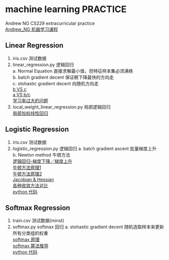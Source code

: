 
# machine learning PRACTICE  
Andrew NG CS229 extracurricular practice  
[Andrew_NG 机器学习课程](http://open.163.com/special/opencourse/machinelearning.html)

## Linear Regression
1. iris.csv      测试数据
2. linear_regression.py      逻辑回归  
    a. Normal Equation      直接求解最小值，但特征样本集必须满秩  
    b. batch gradient decent        保证朝下降最快的方向走  
    c. stohastic gradient decent        向随机方向走  
    [b VS c](https://www.cnblogs.com/sirius-swu/p/6932583.html)  
    [a VS b/c](https://blog.csdn.net/artprog/article/details/51172025)   
    [学习率过大的问题](https://blog.csdn.net/vcvycy/article/details/79520163)
3. local_weight_linear_regression.py        局部逻辑回归  
    [局部加权线性回归](https://blog.csdn.net/caimouse/article/details/60334243)  
    
## Logistic Regression
1. iris.csv      测试数据
2. logistic_regression.py       逻辑回归
    a. batch gradient ascent        批量梯度上升  
    b. Newton method        牛顿方法  
    [逻辑回归-梯度下降／梯度上升](https://blog.csdn.net/xiaoxiangzi222/article/details/55097570)   
    [牛顿方法原理1](https://www.guokr.com/question/461510/)  
    [牛顿方法原理2](https://www.zhihu.com/question/20690553)  
    [Jacobian & Hessian](https://jingyan.baidu.com/article/cb5d6105c661bc005c2fe024.html)  
    [各种收敛方法对比](https://www.cnblogs.com/shixiangwan/p/7532830.html)  
    [python 代码](https://www.cnblogs.com/sumai/p/5221067.html)

## Softmax Regression
1. train.csv      测试数据(minst)
2. softmax.py       softmax 回归
    a. stohastic gradient decent        随机选取样本来更新所有分类组的权重     
    [softmax 原理](https://www.zhihu.com/question/23765351)   
    [softmax 算法推导](http://ufldl.stanford.edu/wiki/index.php/Softmax%E5%9B%9E%E5%BD%92)   
    [python 代码](https://blog.csdn.net/wds2006sdo/article/details/53699778?utm_source=itdadao&utm_medium=referral)        

